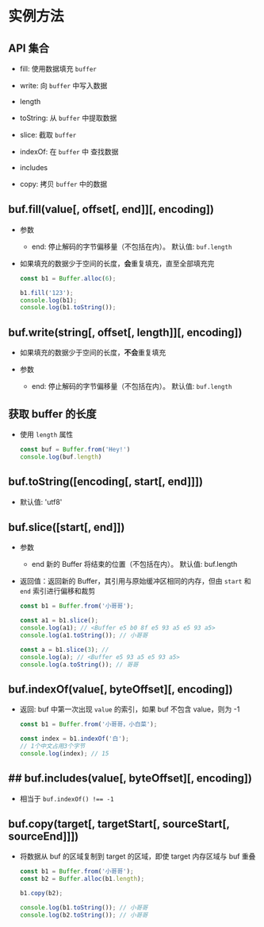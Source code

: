 # 实例方法

## API 集合

+ fill: 使用数据填充 `buffer`

+ write: 向 `buffer` 中写入数据

+ length&#x20;

+ toString: 从 `buffer` 中提取数据

+ slice: 截取 `buffer`

+ indexOf: 在 `buffer` 中 查找数据

+ includes

+ copy: 拷贝 `buffer` 中的数据

## buf.fill(value\[, offset\[, end]]\[, encoding])

+ 参数

    + end: 停止解码的字节偏移量（不包括在内）。 默认值: `buf.length`

+ 如果填充的数据少于空间的长度，**会**重复填充，直至全部填充完

    ```javascript
    const b1 = Buffer.alloc(6);

    b1.fill('123');
    console.log(b1);
    console.log(b1.toString());
    ```

## buf.write(string\[, offset\[, length]]\[, encoding])

+ 如果填充的数据少于空间的长度，**不会**重复填充

+ 参数

    + end: 停止解码的字节偏移量（不包括在内）。 默认值: `buf.length`

## 获取 buffer 的长度

+ 使用 `length` 属性

    ```javascript
    const buf = Buffer.from('Hey!')
    console.log(buf.length)
    ```

## buf.toString(\[encoding\[, start\[, end]]])

+ 默认值: 'utf8'

## buf.slice(\[start\[, end]])

+ 参数

    + end 新的 Buffer 将结束的位置（不包括在内）。 默认值: buf.length

+ 返回值：返回新的 Buffer，其引用与原始缓冲区相同的内存，但由 `start` 和 `end` 索引进行偏移和裁剪

    ```javascript
    const b1 = Buffer.from('小哥哥');

    const a1 = b1.slice();
    console.log(a1); // <Buffer e5 b0 8f e5 93 a5 e5 93 a5>
    console.log(a1.toString()); // 小哥哥

    const a = b1.slice(3); //
    console.log(a); // <Buffer e5 93 a5 e5 93 a5>
    console.log(a.toString()); // 哥哥
    ```

## buf.indexOf(value\[, byteOffset]\[, encoding])

+ 返回:  buf 中第一次出现 `value` 的索引，如果 buf 不包含 value，则为 -1

    ```javascript
    const b1 = Buffer.from('小哥哥，小白菜');

    const index = b1.indexOf('白');
    // 1个中文占用3个字节
    console.log(index); // 15
    ```

## ## buf.includes(value\[, byteOffset]\[, encoding])

+ 相当于 `buf.indexOf() !== -1`

## buf.copy(target\[, targetStart\[, sourceStart\[, sourceEnd]]])

+ 将数据从 buf 的区域复制到 target 的区域，即使 target 内存区域与 buf 重叠

    ```javascript
    const b1 = Buffer.from('小哥哥');
    const b2 = Buffer.alloc(b1.length);

    b1.copy(b2);

    console.log(b1.toString()); // 小哥哥
    console.log(b2.toString()); // 小哥哥
    ```
